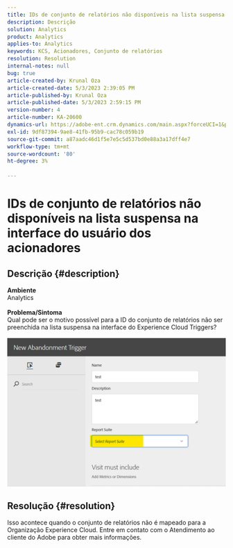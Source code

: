 ```yaml
---
title: IDs de conjunto de relatórios não disponíveis na lista suspensa na interface do usuário dos acionadores
description: Descrição
solution: Analytics
product: Analytics
applies-to: Analytics
keywords: KCS, Acionadores, Conjunto de relatórios
resolution: Resolution
internal-notes: null
bug: true
article-created-by: Krunal Oza
article-created-date: 5/3/2023 2:39:05 PM
article-published-by: Krunal Oza
article-published-date: 5/3/2023 2:59:15 PM
version-number: 4
article-number: KA-20600
dynamics-url: https://adobe-ent.crm.dynamics.com/main.aspx?forceUCI=1&pagetype=entityrecord&etn=knowledgearticle&id=1cb8f33f-c0e9-ed11-a7c6-6045bd006b4b
exl-id: 9df87394-9ae8-41fb-95b9-cac78c059b19
source-git-commit: a87aadc46d1f5e7e5c5d537bd0e88a3a17dff4e7
workflow-type: tm+mt
source-wordcount: '80'
ht-degree: 3%

---
```


# IDs de conjunto de relatórios não disponíveis na lista suspensa na interface do usuário dos acionadores

## Descrição {#description}

<b>Ambiente</b><br>Analytics<br> <br><b>Problema/Sintoma</b><br>Qual pode ser o motivo possível para a ID do conjunto de relatórios não ser preenchida na lista suspensa na interface do Experience Cloud Triggers?

![](assets/___20b8f33f-c0e9-ed11-a7c6-6045bd006b4b___.png)

## Resolução {#resolution}

Isso acontece quando o conjunto de relatórios não é mapeado para a Organização Experience Cloud. Entre em contato com o Atendimento ao cliente do Adobe para obter mais informações.

<br>
